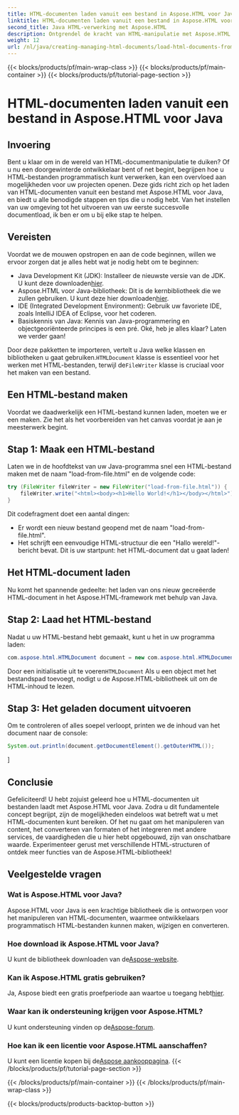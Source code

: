 ```yaml
---
title: HTML-documenten laden vanuit een bestand in Aspose.HTML voor Java
linktitle: HTML-documenten laden vanuit een bestand in Aspose.HTML voor Java
second_title: Java HTML-verwerking met Aspose.HTML
description: Ontgrendel de kracht van HTML-manipulatie met Aspose.HTML voor Java. Leer HTML-documenten laden vanuit bestanden met stapsgewijze tutorials.
weight: 12
url: /nl/java/creating-managing-html-documents/load-html-documents-from-file/
---
```


{{< blocks/products/pf/main-wrap-class >}}
{{< blocks/products/pf/main-container >}}
{{< blocks/products/pf/tutorial-page-section >}}

# HTML-documenten laden vanuit een bestand in Aspose.HTML voor Java

## Invoering
Bent u klaar om in de wereld van HTML-documentmanipulatie te duiken? Of u nu een doorgewinterde ontwikkelaar bent of net begint, begrijpen hoe u HTML-bestanden programmatisch kunt verwerken, kan een overvloed aan mogelijkheden voor uw projecten openen. Deze gids richt zich op het laden van HTML-documenten vanuit een bestand met Aspose.HTML voor Java, en biedt u alle benodigde stappen en tips die u nodig hebt. Van het instellen van uw omgeving tot het uitvoeren van uw eerste succesvolle documentload, ik ben er om u bij elke stap te helpen.
## Vereisten
Voordat we de mouwen opstropen en aan de code beginnen, willen we ervoor zorgen dat je alles hebt wat je nodig hebt om te beginnen:
-  Java Development Kit (JDK): Installeer de nieuwste versie van de JDK. U kunt deze downloaden[hier](https://www.oracle.com/java/technologies/javase-jdk11-downloads.html).
-  Aspose.HTML voor Java-bibliotheek: Dit is de kernbibliotheek die we zullen gebruiken. U kunt deze hier downloaden[hier](https://releases.aspose.com/html/java/).
- IDE (Integrated Development Environment): Gebruik uw favoriete IDE, zoals IntelliJ IDEA of Eclipse, voor het coderen.
- Basiskennis van Java: Kennis van Java-programmering en objectgeoriënteerde principes is een pré.
Oké, heb je alles klaar? Laten we verder gaan!

 Door deze pakketten te importeren, vertelt u Java welke klassen en bibliotheken u gaat gebruiken.`HTMLDocument` klasse is essentieel voor het werken met HTML-bestanden, terwijl de`FileWriter` klasse is cruciaal voor het maken van een bestand.
## Een HTML-bestand maken
Voordat we daadwerkelijk een HTML-bestand kunnen laden, moeten we er een maken. Zie het als het voorbereiden van het canvas voordat je aan je meesterwerk begint.
## Stap 1: Maak een HTML-bestand
Laten we in de hoofdtekst van uw Java-programma snel een HTML-bestand maken met de naam "load-from-file.html" en de volgende code:
```java
try (FileWriter fileWriter = new FileWriter("load-from-file.html")) {
    fileWriter.write("<html><body><h1>Hello World!</h1></body></html>");
}
```
Dit codefragment doet een aantal dingen:
- Er wordt een nieuw bestand geopend met de naam "load-from-file.html".
- Het schrijft een eenvoudige HTML-structuur die een "Hallo wereld!"-bericht bevat.
Dit is uw startpunt: het HTML-document dat u gaat laden!
## Het HTML-document laden
Nu komt het spannende gedeelte: het laden van ons nieuw gecreëerde HTML-document in het Aspose.HTML-framework met behulp van Java.
## Stap 2: Laad het HTML-bestand
Nadat u uw HTML-bestand hebt gemaakt, kunt u het in uw programma laden:
```java
com.aspose.html.HTMLDocument document = new com.aspose.html.HTMLDocument("load-from-file.html");
```
 Door een initialisatie uit te voeren`HTMLDocument` Als u een object met het bestandspad toevoegt, nodigt u de Aspose.HTML-bibliotheek uit om de HTML-inhoud te lezen.
## Stap 3: Het geladen document uitvoeren
Om te controleren of alles soepel verloopt, printen we de inhoud van het document naar de console:
```java
System.out.println(document.getDocumentElement().getOuterHTML());
```
]
## Conclusie
Gefeliciteerd! U hebt zojuist geleerd hoe u HTML-documenten uit bestanden laadt met Aspose.HTML voor Java. Zodra u dit fundamentele concept begrijpt, zijn de mogelijkheden eindeloos wat betreft wat u met HTML-documenten kunt bereiken. Of het nu gaat om het manipuleren van content, het converteren van formaten of het integreren met andere services, de vaardigheden die u hier hebt opgebouwd, zijn van onschatbare waarde. 
Experimenteer gerust met verschillende HTML-structuren of ontdek meer functies van de Aspose.HTML-bibliotheek!
## Veelgestelde vragen
### Wat is Aspose.HTML voor Java?  
Aspose.HTML voor Java is een krachtige bibliotheek die is ontworpen voor het manipuleren van HTML-documenten, waarmee ontwikkelaars programmatisch HTML-bestanden kunnen maken, wijzigen en converteren.
### Hoe download ik Aspose.HTML voor Java?  
 U kunt de bibliotheek downloaden van de[Aspose-website](https://releases.aspose.com/html/java/).
### Kan ik Aspose.HTML gratis gebruiken?  
 Ja, Aspose biedt een gratis proefperiode aan waartoe u toegang hebt[hier](https://releases.aspose.com/).
### Waar kan ik ondersteuning krijgen voor Aspose.HTML?  
 U kunt ondersteuning vinden op de[Aspose-forum](https://forum.aspose.com/c/html/29).
### Hoe kan ik een licentie voor Aspose.HTML aanschaffen?  
 U kunt een licentie kopen bij de[Aspose aankooppagina](https://purchase.aspose.com/buy).
{{< /blocks/products/pf/tutorial-page-section >}}

{{< /blocks/products/pf/main-container >}}
{{< /blocks/products/pf/main-wrap-class >}}

{{< blocks/products/products-backtop-button >}}
